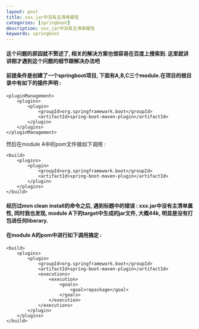 ```yaml
---
layout: post  
title: xxx.jar中没有主清单属性  
categories: [springboot]  
description: xxx.jar中没有主清单属性  
keywords: springboot  
---
```


#### 这个问题的原因就不赘述了, 相关的解决方案也很容易在百度上搜索到. 这里就讲讲刚才遇到这个问题的细节跟解决办法吧

#### 前提条件是创建了一个springboot项目, 下面有A,B,C三个module.在项目的根目录中有如下的插件声明 :  
```
<pluginManagement>
    <plugins>
        <plugin>
            <groupId>org.springframework.boot</groupId>
            <artifactId>spring-boot-maven-plugin</artifactId>
        </plugin>
    </plugins>
</pluginManagement>
```
然后在module A中的pom文件做如下调用 :  
```
<build>
    <plugins>
        <plugin>
            <groupId>org.springframework.boot</groupId>
            <artifactId>spring-boot-maven-plugin</artifactId>
        </plugin>
    </plugins>
</build>
```
#### 经历过mvn clean install的命令之后, 遇到标题中的错误 : xxx.jar中没有主清单属性, 同时我也发现, module A下的target中生成的jar文件, 大概44k, 明显是没有打包进任何liberary.

#### 在module A的pom中进行如下调用搞定 :
```
<build>
    <plugins>
        <plugin>
            <groupId>org.springframework.boot</groupId>
            <artifactId>spring-boot-maven-plugin</artifactId>
            <executions>
                <execution>
                    <goals>
                        <goal>repackage</goal>
                    </goals>
                </execution>
            </executions>
        </plugin>
    </plugins>
</build>
```
